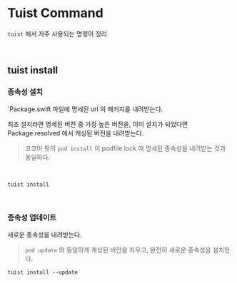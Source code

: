 # Tuist Command
`tuist` 에서 자주 사용되는 명령어 정리


<br>

## tuist install 
### 종속성 설치
`Package.swift 파일에 명세된 url 의 패키지를 내려받는다.  

최초 설치라면 명세된 버전 중 가장 높은 버전을, 이미 설치가 되었다면  
Package.resolved 에서 캐싱된 버전을 내려받는다.   


> 코코아 팟의 `pod install` 이 podfile.lock 에 명세된 종속성을 내려받는 것과 동일하다.

<br>

```bash
tuist install
```

<br>

### 종속성 업데이트
새로운 종속성을 내려받는다.
> `pod update` 와 동일하게 캐싱된 버전을 지우고, 완전히 새로운 종속성을 설치한다.

```base
tuist install --update
```

<br>